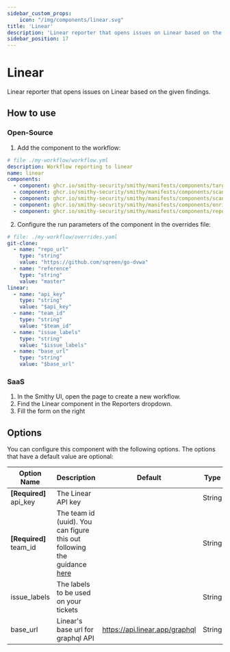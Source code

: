 ```yaml
---
sidebar_custom_props:
    icon: "/img/components/linear.svg"
title: 'Linear'
description: 'Linear reporter that opens issues on Linear based on the given findings.'
sidebar_position: 17
---
```


# Linear

Linear reporter that opens issues on Linear based on the given findings.

## How to use

### Open-Source

1. Add the component to the workflow:

```yaml
# file ./my-workflow/workflow.yml
description: Workflow reporting to linear
name: linear
components:
  - component: ghcr.io/smithy-security/smithy/manifests/components/targets/git-clone:v1.3.2
  - component: ghcr.io/smithy-security/smithy/manifests/components/scanners/gosec:v1.2.3
  - component: ghcr.io/smithy-security/smithy/manifests/components/scanners/nancy:v1.2.2
  - component: ghcr.io/smithy-security/smithy/manifests/components/enrichers/custom-annotation:v0.1.2
  - component: ghcr.io/smithy-security/smithy/manifests/components/reporters/linear:v0.0.3
```

2. Configure the run parameters of the component in the overrides file:

```yaml
# file: ./my-workflow/overrides.yaml
git-clone:
  - name: "repo_url"
    type: "string"
    value: "https://github.com/sqreen/go-dvwa"
  - name: "reference"
    type: "string"
    value: "master"
linear:
  - name: "api_key"
    type: "string"
    value: "$api_key"
  - name: "team_id"
    type: "string"
    value: "$team_id"
  - name: "issue_labels"
    type: "string"
    value: "$issue_labels"
  - name: "base_url"
    type: "string"
    value: "$base_url"
```

### SaaS

1. In the Smithy UI, open the page to create a new workflow.
2. Find the Linear component in the Reporters dropdown.
3. Fill the form on the right

## Options

You can configure this component with the following options. The options that
have a default value are optional:

| Option Name              | Description                                                                                                                                                               | Default                        | Type   |
|--------------------------|---------------------------------------------------------------------------------------------------------------------------------------------------------------------------|--------------------------------|--------|
| **\[Required]** api\_key | The Linear API key                                                                                                                                                        |                                | String |
| **\[Required]** team\_id | The team id (uuid). You can figure this out following the guidance [here](https://github.com/smithy-security/smithy/tree/main/components/reporters/linear/test/get-teams) |                                | String |
| issue\_labels            | The labels to be used on your tickets                                                                                                                                     |                                | String |
| base\_url                | Linear's base url for graphql API                                                                                                                                         | https://api.linear.app/graphql | String |
